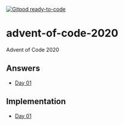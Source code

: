 [![Gitpod ready-to-code](https://img.shields.io/badge/Gitpod-ready--to--code-blue?logo=gitpod)](https://gitpod.io/#https://github.com/ktmeaton/advent-of-code-2020)

# advent-of-code-2020

Advent of Code 2020

## Answers

- [Day 01](https://raw.githubusercontent.com/ktmeaton/advent-of-code-2020/main/day01/day01.log)

## Implementation

- [Day 01](https://raw.githubusercontent.com/ktmeaton/advent-of-code-2020/main/day01/day01.py)
